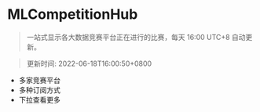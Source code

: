 # MLCompetitionHub

> 一站式显示各大数据竞赛平台正在进行的比赛，每天 16:00 UTC+8 自动更新。
  
> 更新时间: 2022-06-18T16:00:50+0800 

* 多家竞赛平台
* 多种订阅方式
* 下拉查看更多